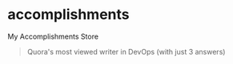 # accomplishments
My Accomplishments Store

> Quora's most viewed writer in DevOps (with just 3 answers)
